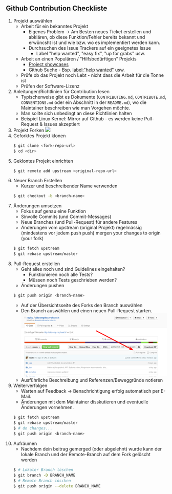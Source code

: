 ## Github Contribution Checkliste
1. Projekt auswählen
    * Arbeit für ein bekanntes Projekt
        * Eigenes Problem → Am Besten neues Ticket erstellen und abklären, ob diese Funktion/Fehler bereits bekannt und erwüncsht ist und wie bzw. wo es implementiert werden kann.
        * Durchsuchen des Issue Trackers auf ein geeignetes Issue
            * Label "help wanted", "easy fix", "up for grabs" usw.
    * Arbeit an einen Populären / "Hilfsbedürftigen" Projekts
        * [Project showcases](https://github.com/explore)
        * Github Suche - Bsp. [label:"help wanted"](https://github.com/search?q=label%3A%22help+wanted%22&type=Issues) usw.
    * Prüfe ob das Projekt noch Lebt - nicht dass die Arbeit für die Tonne ist
    * Prüfen der Software-Lizenz
2. Anleitungen/Richtlinien für Contribution lesen
    * Typischerweise gibt es Dokumente (`CONTRIBUTING.md`, `CONTRIBUTE.md`, `CONVENTIONS.md` oder ein Abschnitt in der `README.md`), wo die Maintainer beschreiben wie man Vorgehen möchte.
    * Man sollte sich unbedingt an diese Richtlinien halten
    * Beispiel Linux Kernel: Mirror auf Github - es werden keine Pull-Request & Issues akzeptiert
3. Projekt Forken
    ![](images/github_fork.png)
4. Geforktes Projekt klonen
    ```bash
    $ git clone <fork-repo-url>
    $ cd <dir>
    ```
5. Geklontes Projekt einrichten
    ```bash
    $ git remote add upstream <original-repo-url>
    ```
6. Neuer Branch Erstellen
    * Kurzer und beschreibender Name verwenden
    ```bash
    $ git checkout -b <branch-name>
    ```
7. Änderungen umsetzen
    * Fokus auf genau eine Funktion
    * Sinvolle Commits (und Commit-Messages)
    * Neue Branches (und Pull-Request) für andere Features
    * Änderungen vom upstream (original Projekt) regelmässig (mindestens vor jedem push push) mergen your changes to origin (your fork)
    ```bash
    $ git fetch upstream
    $ git rebase upstream/master
    ```
8. Pull-Request erstellen
    * Geht alles noch und sind Guidelines eingehalten?
        * Funktionieren noch alle Tests?
        * Müssen noch Tests geschrieben werden?
    * Änderungen pushen
    ```bash
    $ git push origin <branch-name>
    ```
    * Auf der Übersichtsseite des Forks den Branch auswählen
    * Den Branch auswählen und einen neuen Pull-Request starten.
    ![](images/github_new_pr.png)
    * Ausführliche Beschreibung und Referenzen/Beweggründe notieren
9. Weiterverfolgen
    * Warten auf Feedback → Benachrichtigung erfolg automatisch per E-Mail.
    * Änderungen mit dem Maintainer disskutieren und eventuelle Änderungen vornehmen.
    ```bash
    $ git fetch upstream
    $ git rebase upstream/master
    $ # do changes...
    $ git push origin <branch-name>
    ```
10. Aufräumen
    * Nachdem dein beitrag gemerged (oder abgelehnt) wurde kann der lokale Branch und der Remote-Branch auf dem Fork gelöscht werden
    ```bash
    $ # Lokaler Branch löschen
    $ git branch -D BRANCH_NAME
    $ # Remote Branch löschen
    $ git push origin --delete BRANCH_NAME
    ```

